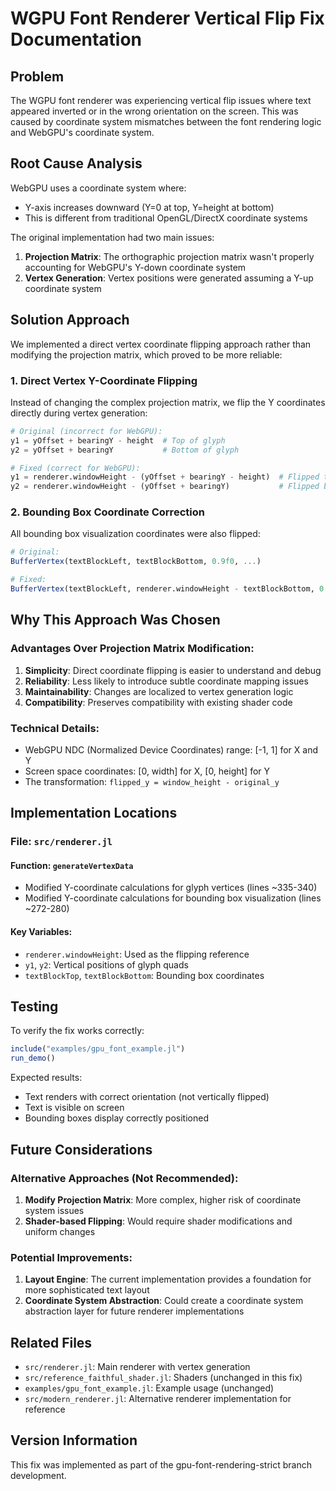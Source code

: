 # WGPU Font Renderer Vertical Flip Fix Documentation

## Problem
The WGPU font renderer was experiencing vertical flip issues where text appeared inverted or in the wrong orientation on the screen. This was caused by coordinate system mismatches between the font rendering logic and WebGPU's coordinate system.

## Root Cause Analysis
WebGPU uses a coordinate system where:
- Y-axis increases downward (Y=0 at top, Y=height at bottom)
- This is different from traditional OpenGL/DirectX coordinate systems

The original implementation had two main issues:
1. **Projection Matrix**: The orthographic projection matrix wasn't properly accounting for WebGPU's Y-down coordinate system
2. **Vertex Generation**: Vertex positions were generated assuming a Y-up coordinate system

## Solution Approach
We implemented a direct vertex coordinate flipping approach rather than modifying the projection matrix, which proved to be more reliable:

### 1. Direct Vertex Y-Coordinate Flipping
Instead of changing the complex projection matrix, we flip the Y coordinates directly during vertex generation:

```julia
# Original (incorrect for WebGPU):
y1 = yOffset + bearingY - height  # Top of glyph
y2 = yOffset + bearingY           # Bottom of glyph

# Fixed (correct for WebGPU):
y1 = renderer.windowHeight - (yOffset + bearingY - height)  # Flipped top
y2 = renderer.windowHeight - (yOffset + bearingY)           # Flipped bottom
```

### 2. Bounding Box Coordinate Correction
All bounding box visualization coordinates were also flipped:

```julia
# Original:
BufferVertex(textBlockLeft, textBlockBottom, 0.9f0, ...)

# Fixed:
BufferVertex(textBlockLeft, renderer.windowHeight - textBlockBottom, 0.9f0, ...)
```

## Why This Approach Was Chosen

### Advantages Over Projection Matrix Modification:
1. **Simplicity**: Direct coordinate flipping is easier to understand and debug
2. **Reliability**: Less likely to introduce subtle coordinate mapping issues
3. **Maintainability**: Changes are localized to vertex generation logic
4. **Compatibility**: Preserves compatibility with existing shader code

### Technical Details:
- WebGPU NDC (Normalized Device Coordinates) range: [-1, 1] for X and Y
- Screen space coordinates: [0, width] for X, [0, height] for Y
- The transformation: `flipped_y = window_height - original_y`

## Implementation Locations

### File: `src/renderer.jl`

#### Function: `generateVertexData`
- Modified Y-coordinate calculations for glyph vertices (lines ~335-340)
- Modified Y-coordinate calculations for bounding box visualization (lines ~272-280)

#### Key Variables:
- `renderer.windowHeight`: Used as the flipping reference
- `y1`, `y2`: Vertical positions of glyph quads
- `textBlockTop`, `textBlockBottom`: Bounding box coordinates

## Testing

To verify the fix works correctly:

```julia
include("examples/gpu_font_example.jl")
run_demo()
```

Expected results:
- Text renders with correct orientation (not vertically flipped)
- Text is visible on screen
- Bounding boxes display correctly positioned

## Future Considerations

### Alternative Approaches (Not Recommended):
1. **Modify Projection Matrix**: More complex, higher risk of coordinate system issues
2. **Shader-based Flipping**: Would require shader modifications and uniform changes

### Potential Improvements:
1. **Layout Engine**: The current implementation provides a foundation for more sophisticated text layout
2. **Coordinate System Abstraction**: Could create a coordinate system abstraction layer for future renderer implementations

## Related Files

- `src/renderer.jl`: Main renderer with vertex generation
- `src/reference_faithful_shader.jl`: Shaders (unchanged in this fix)
- `examples/gpu_font_example.jl`: Example usage (unchanged)
- `src/modern_renderer.jl`: Alternative renderer implementation for reference

## Version Information

This fix was implemented as part of the gpu-font-rendering-strict branch development.